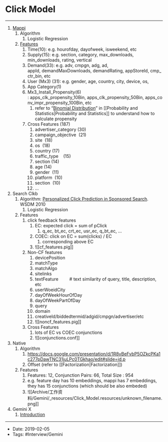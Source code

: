 # Click Model
----



1.  [Mappi](https://docs.google.com/document/d/1COARbJFKy5yv57x6PsmR6uJh9aTSvjfyp71P1Bc6u60/edit#)
    1.  Algorithm
        1.  Logistic Regression
    2.  [Features](https://git.ouroath.com/Curveball/mappi/blob/master/src/main/scripts/config/inputconfig.json)
        1.  Time(10): e.g. hourofday, dayofweek, isweekend, etc
        2.  Supply(15): e.g. section, category, max\_downloads, min\_downloads, rating, vertical
        3.  Demand(33): e.g. adv, cmpgn, adg, ad, appId, demandMaxDownloads, demandRating, appStoreId, cmp\_ctr\_bin, etc
        4.  User (Mx3) (31): e.g. gender, age, country, city, device, os, 
        5.  App Category(1)
        6.  Mx3\_Install\_Propensity(6) : apps\_clk\_propensity\_10Bin, apps\_clk\_propensity\_50Bin, apps\_conv\_impr\_propensity\_100Bin, etc
            1.  refer to “[Binomial Distribution](https://en.wikipedia.org/wiki/Binomial_distribution)” in [[Probability and Statistics|Probability and Statistics]] to understand how to calculate propensity
        7.  Cross Features (187)
            1.  advertiser\_category (30)
            2.  campaign\_objective  (21)
            3.  site  (18)
            4.  os  (18)
            5.  country (17)
            6.  traffic\_type    (15)
            7.  section (14)
            8.  age (14)
            9.  gender  (11)
            10.  platform  (10)
            11.  section  (10)
            12.  ...
2.  Search Clkb
    1.  Algorithm: [Personalized Click Prediction in Sponsored Search](http://www.wsdm-conference.org/2010/proceedings/docs/p351.pdf). WSDM 2010
        1.  Logistic Regression
    2.  Features
        1.  click feedback features
            1.  EC: expected click = sum of pClick
                1.  q\_ec, bt\_ec, crt\_ec, usr\_ec, q\_bt\_ec, ...
            2.  COEC: click on EC = sum(clicks) / EC
                1.  corresponding above EC
            3.  ![[cf_features.pig]]
        2.  Non-CF features
            1.  devicePosition
            2.  matchType
            3.  matchAlgo
            4.  sitelinks
            5.  textFeature         # text similarity of query, title, description, etc
            6.  userWoeidCity
            7.  dayOfWeekHourOfDay
            8.  dayOfWeekPartOfDay
            9.  query
            10.  domain
            11.  creativeId/biddedtermid/adgid/cmpgn/advertiser/etc
            12.  ![[noncf_features.pig]]
        3.  Cross Features
            1.  lots of EC vs COEC conjunctions
            2.  ![[conjunctions.conf]]
3.  Native
    1.  Algorithm
        1.  https://docs.google.com/presentation/d/1R8vBeFvbP5OZkcPKa1c277pDawTNC31juLPc0TGkhao/edit#slide=id.p
        2.  Offset (refer to [[Factorization|Factorization]])
    2.  Features
        1.  Features: 12, Conjunction Pairs: 66, Total Size : 954
        2.  e.g. feature day has 10 embeddings, mappi has 7 embeddings, they has 15 conjunctions (which should be also embeded)
        3.  ![[Archive/工作资料/Gemini/_resources/Click_Model.resources/unknown_filename.png]]
4.  Gemini X
    1.  [Introduction](https://drive.google.com/open?id=1eabfYrdV-V9z87GoELbLXfMB2MnylJawXPA50e8h8K4)




----

- Date: 2019-02-05
- Tags: #Interview/Gemini 



